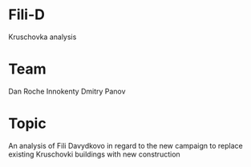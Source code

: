 # Fili-D
Kruschovka analysis

# Team
Dan Roche
Innokenty
Dmitry Panov

# Topic
An analysis of Fili Davydkovo in regard to the new campaign to replace existing Kruschovki buildings with new construction


